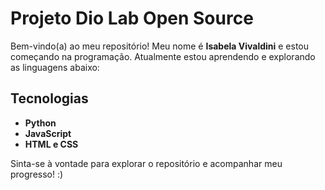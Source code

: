 # Projeto Dio Lab Open Source

Bem-vindo(a) ao meu repositório! Meu nome é **Isabela Vivaldini** e estou começando na programação. Atualmente estou aprendendo e explorando as linguagens abaixo:

## Tecnologias

- **Python**
- **JavaScript**
- **HTML e CSS**

Sinta-se à vontade para explorar o repositório e acompanhar meu progresso! :)
